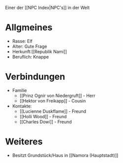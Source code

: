 Einer der [[NPC Index|NPC's]] in der Welt

# Allgmeines
- Rasse: Elf
- Alter: Gute Frage
- Herkunft:[[Republik Nami]]
- Beruflich: Knappe

# Verbindungen
- Familie
	- [[Prinz Ognir von Niedergruft]] - Herr
	- [[Hektor von Freikapp]] - Cousin
- Kontakte:
	- [[Lucienne Duskflame]] - Freund
	- [[Holli Wood]] - Freund
	- [[Charles Dowi]] - Freund

# Weiteres
- Besitzt Grundstück/Haus in [[Namora (Hauptstadt)]]